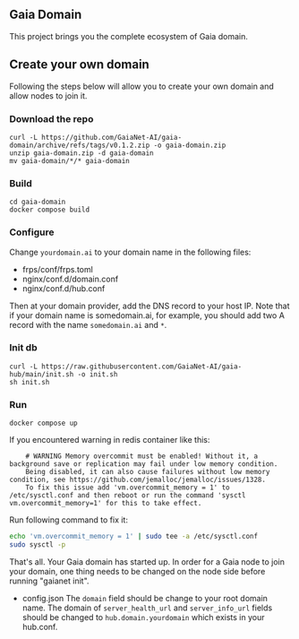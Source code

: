 ## Gaia Domain
This project brings you the complete ecosystem of Gaia domain.

## Create your own domain
Following the steps below will allow you to create your own domain and allow nodes to join it.

### Download the repo
```shell
curl -L https://github.com/GaiaNet-AI/gaia-domain/archive/refs/tags/v0.1.2.zip -o gaia-domain.zip
unzip gaia-domain.zip -d gaia-domain
mv gaia-domain/*/* gaia-domain
```

### Build
```shell
cd gaia-domain
docker compose build
```

### Configure
Change `yourdomain.ai` to your domain name in the following files:
- frps/conf/frps.toml
- nginx/conf.d/domain.conf
- nginx/conf.d/hub.conf

Then at your domain provider, add the DNS record to your host IP.
Note that if your domain name is somedomain.ai, for example, you should add two A record with the name `somedomain.ai` and `*`. 

### Init db
```shell
curl -L https://raw.githubusercontent.com/GaiaNet-AI/gaia-hub/main/init.sh -o init.sh
sh init.sh
```

### Run
```shell
docker compose up
```

If you encountered warning in redis container like this:
```
	# WARNING Memory overcommit must be enabled! Without it, a background save or replication may fail under low memory condition.
	Being disabled, it can also cause failures without low memory condition, see https://github.com/jemalloc/jemalloc/issues/1328.
	To fix this issue add 'vm.overcommit_memory = 1' to /etc/sysctl.conf and then reboot or run the command 'sysctl vm.overcommit_memory=1' for this to take effect.
```
Run following command to fix it:
```bash
echo 'vm.overcommit_memory = 1' | sudo tee -a /etc/sysctl.conf
sudo sysctl -p
```

That's all. Your Gaia domain has started up.
In order for a Gaia node to join your domain, one thing needs to be changed on the node side before running "gaianet init".

- config.json
	The `domain` field should be change to your root domain name.
	The domain of `server_health_url` and `server_info_url` fields should be changed to `hub.domain.yourdomain` which exists in your hub.conf.